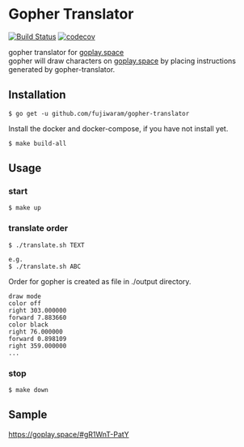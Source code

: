 # Gopher Translator
[![Build Status](https://travis-ci.org/fujiwaram/gopher-translator.svg?branch=master)](https://travis-ci.org/golang/lint)
[![codecov](https://codecov.io/gh/fujiwaram/gopher-translator/branch/master/graph/badge.svg)](https://codecov.io/gh/fujiwaram/gopher-translator)

gopher translator for [goplay.space](https://goplay.space/)  
gopher will draw characters on [goplay.space](https://goplay.space/) by placing instructions generated by gopher-translator.

## Installation

```
$ go get -u github.com/fujiwaram/gopher-translator
```

Install the docker and docker-compose, if you have not install yet.

```
$ make build-all
```

## Usage

### start
```
$ make up
```

### translate order
```
$ ./translate.sh TEXT

e.g. 
$ ./translate.sh ABC
```

Order for gopher is created as file in ./output directory.
```
draw mode
color off
right 303.000000
forward 7.883660
color black
right 76.000000
forward 0.898109
right 359.000000
...
```

### stop
```
$ make down
```

## Sample
https://goplay.space/#gR1WnT-PatY